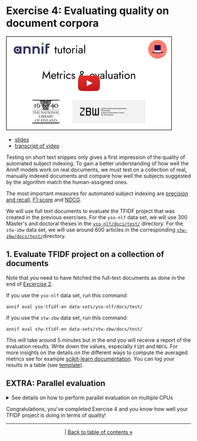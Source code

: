 # Exercise 4: Evaluating quality on document corpora

[![Video](/img/metrics-and-evaluation-slides-1.png)](https://youtu.be/zWMXUfLJtn0)

- [slides](/presentations/metrics-and-evaluation-slides.pdf)
- [transcript of video](/transcripts/metrics-and-evaluation.md)

Testing on short text snippes only gives a first impression of the quality
of automated subject indexing. To gain a better understanding of how well
the Annif models work on real documents, we must test on a collection of
real, manually indexed documents and compare how well the subjects suggested
by the algorithm match the human-assigned ones.

The most important measures for automated subject indexing are [precision
and recall](https://en.wikipedia.org/wiki/Precision_and_recall), [F1
score](https://en.wikipedia.org/wiki/F1_score) and
[NDCG](https://en.wikipedia.org/wiki/Discounted_cumulative_gain).

We will use full text documents to evaluate the TFIDF project that
was created in the previous exercises. For the
`yso-nlf` data set, we will use 300 Master's and doctoral
theses in the
[`yso-nlf/docs/test/`](../data-sets/yso-nlf/docs/test)
directory. For the `stw-zbw` data set, we will use around 600 articles
in the corresponding
[`stw-zbw/docs/test/`](../data-sets/stw-zbw/docs/test)directory.

## 1. Evaluate TFIDF project on a collection of documents

Note that you need to have fetched the full-text documents as done in the end of [Excercise 2](02_tfidf_project.md#7-test-on-an-example-document).

If you use the `yso-nlf` data set, run this command:

    annif eval yso-tfidf-en data-sets/yso-nlf/docs/test/

If you use the `stw-zbw` data set, run this command:

    annif eval stw-tfidf-en data-sets/stw-zbw/docs/test/

This will take around 5 minutes but in the end you will receive a report of
the evaluation results. Write down the values, especially `F1@5` and `NDCG`.
For more insights on the details on the different ways to compute the averaged metrics see for example [scikit-learn 
documentation](https://scikit-learn.org/stable/modules/model_evaluation.html#average). You can log your results in a table (see [template](ResultsTable.csv)).

## EXTRA: Parallel evaluation

<details>
<summary>See details on how to perform parallel evaluation on multiple CPUs</summary>

Evaluation on a large number of documents can take a long time. You can speed this
up by making use of parallel processing, especially if your computer has many
[CPU cores](https://www.tomshardware.com/news/cpu-core-definition,37658.html).
This means that the documents used in evaluation will be split between the available
CPU cores and each individual core has less work to do.

Most laptops have either 2 or 4 CPU cores (4 or 8 threads, as usually they support two
execution threads per core). There is some overhead involved in parallel processing, so
using two cores instead of one (the default) will not help a lot, but with four or more 
cores, the speedup can be significant.

To find out how many CPU cores and threads your machine has, here are instructions for
[Linux](https://www.cyberciti.biz/faq/check-how-many-cpus-are-there-in-linux-system/)
and another guide for both [Windows and Mac](https://www.howtogeek.com/762125/how-to-see-how-many-cores-your-processor-has/).

### Adjusting CPU cores in VirtualBox

If you are using the VirtualBox image and have more than two CPU cores available, the 
virtual machine running inside will still be limited to two CPU cores unless you change the
settings. To do this, first shut down the virtual machine. Then open the Settings view of
the machine and increase the number of CPU cores under System -> Processor. Finally start
the machine again and it should now have access to more cores. You can verify this using the
guide linked above.

### Running evaluation in parallel

To run evaluation in parallel, simply use the `--jobs` (shorthand `-j`) parameter with the
`annif eval` command. You can either use `--jobs 4` to use a specific number of CPU cores
or `--jobs 0` to use all available CPU cores.

If you use the `yso-nlf` data set, run this command:

    annif eval --jobs 0 yso-tfidf-en data-sets/yso-nlf/docs/test/

If you use the `stw-zbw` data set, run this command:

    annif eval --jobs 0 stw-tfidf-en data-sets/stw-zbw/docs/test/

</details>

Congratulations, you've completed Exercise 4 and you know how well your
TFIDF project is doing in terms of quality!

---

<p align="center">
|
<a href="/exercises/README.md">Back to table of contents »</a>
</p>
